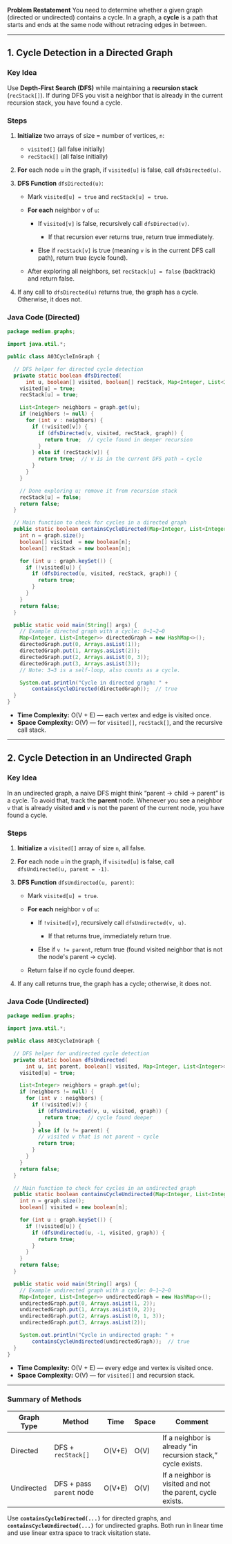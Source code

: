 **Problem Restatement**
You need to determine whether a given graph (directed or undirected) contains a cycle. In a graph, a **cycle** is a path that starts and ends at the same node without retracing edges in between.

---

## 1. Cycle Detection in a **Directed** Graph

### Key Idea

Use **Depth‐First Search (DFS)** while maintaining a **recursion stack** (`recStack[]`). If during DFS you visit a neighbor that is already in the current recursion stack, you have found a cycle.

### Steps

1. **Initialize** two arrays of size = number of vertices, `n`:

   * `visited[]` (all false initially)
   * `recStack[]` (all false initially)

2. **For** each node `u` in the graph, if `visited[u]` is false, call `dfsDirected(u)`.

3. **DFS Function** `dfsDirected(u)`:

   * Mark `visited[u] = true` and `recStack[u] = true`.
   * **For each** neighbor `v` of `u`:

     * If `visited[v]` is false, recursively call `dfsDirected(v)`.

       * If that recursion ever returns true, return true immediately.
     * Else if `recStack[v]` is true (meaning `v` is in the current DFS call path), return true (cycle found).
   * After exploring all neighbors, set `recStack[u] = false` (backtrack) and return false.

4. If any call to `dfsDirected(u)` returns true, the graph has a cycle. Otherwise, it does not.

### Java Code (Directed)

```java
package medium.graphs;

import java.util.*;

public class A03CycleInGraph {

  // DFS helper for directed cycle detection
  private static boolean dfsDirected(
      int u, boolean[] visited, boolean[] recStack, Map<Integer, List<Integer>> graph) {
    visited[u] = true;
    recStack[u] = true;

    List<Integer> neighbors = graph.get(u);
    if (neighbors != null) {
      for (int v : neighbors) {
        if (!visited[v]) {
          if (dfsDirected(v, visited, recStack, graph)) {
            return true;  // cycle found in deeper recursion
          }
        } else if (recStack[v]) {
          return true;  // v is in the current DFS path → cycle
        }
      }
    }

    // Done exploring u; remove it from recursion stack
    recStack[u] = false;
    return false;
  }

  // Main function to check for cycles in a directed graph
  public static boolean containsCycleDirected(Map<Integer, List<Integer>> graph) {
    int n = graph.size();
    boolean[] visited  = new boolean[n];
    boolean[] recStack = new boolean[n];

    for (int u : graph.keySet()) {
      if (!visited[u]) {
        if (dfsDirected(u, visited, recStack, graph)) {
          return true;
        }
      }
    }
    return false;
  }

  public static void main(String[] args) {
    // Example directed graph with a cycle: 0→1→2→0
    Map<Integer, List<Integer>> directedGraph = new HashMap<>();
    directedGraph.put(0, Arrays.asList(1));
    directedGraph.put(1, Arrays.asList(2));
    directedGraph.put(2, Arrays.asList(0, 3));
    directedGraph.put(3, Arrays.asList(3)); 
    // Note: 3→3 is a self‐loop, also counts as a cycle.

    System.out.println("Cycle in directed graph: " +
        containsCycleDirected(directedGraph));  // true
  }
}
```

* **Time Complexity:** O(V + E) — each vertex and edge is visited once.
* **Space Complexity:** O(V) — for `visited[]`, `recStack[]`, and the recursive call stack.

---

## 2. Cycle Detection in an **Undirected** Graph

### Key Idea

In an undirected graph, a naive DFS might think “parent → child → parent” is a cycle. To avoid that, track the **parent** node. Whenever you see a neighbor `v` that is already visited **and** `v` is not the parent of the current node, you have found a cycle.

### Steps

1. **Initialize** a `visited[]` array of size `n`, all false.

2. **For** each node `u` in the graph, if `visited[u]` is false, call `dfsUndirected(u, parent = -1)`.

3. **DFS Function** `dfsUndirected(u, parent)`:

   * Mark `visited[u] = true`.
   * **For each** neighbor `v` of `u`:

     * If `!visited[v]`, recursively call `dfsUndirected(v, u)`.

       * If that returns true, immediately return true.
     * Else if `v != parent`, return true (found visited neighbor that is not the node's parent → cycle).
   * Return false if no cycle found deeper.

4. If any call returns true, the graph has a cycle; otherwise, it does not.

### Java Code (Undirected)

```java
package medium.graphs;

import java.util.*;

public class A03CycleInGraph {

  // DFS helper for undirected cycle detection
  private static boolean dfsUndirected(
      int u, int parent, boolean[] visited, Map<Integer, List<Integer>> graph) {
    visited[u] = true;

    List<Integer> neighbors = graph.get(u);
    if (neighbors != null) {
      for (int v : neighbors) {
        if (!visited[v]) {
          if (dfsUndirected(v, u, visited, graph)) {
            return true;  // cycle found deeper
          }
        } else if (v != parent) {
          // visited v that is not parent → cycle
          return true;
        }
      }
    }
    return false;
  }

  // Main function to check for cycles in an undirected graph
  public static boolean containsCycleUndirected(Map<Integer, List<Integer>> graph) {
    int n = graph.size();
    boolean[] visited = new boolean[n];

    for (int u : graph.keySet()) {
      if (!visited[u]) {
        if (dfsUndirected(u, -1, visited, graph)) {
          return true;
        }
      }
    }
    return false;
  }

  public static void main(String[] args) {
    // Example undirected graph with a cycle: 0–1–2–0
    Map<Integer, List<Integer>> undirectedGraph = new HashMap<>();
    undirectedGraph.put(0, Arrays.asList(1, 2));
    undirectedGraph.put(1, Arrays.asList(0, 2));
    undirectedGraph.put(2, Arrays.asList(0, 1, 3));
    undirectedGraph.put(3, Arrays.asList(2));

    System.out.println("Cycle in undirected graph: " +
        containsCycleUndirected(undirectedGraph));  // true
  }
}
```

* **Time Complexity:** O(V + E) — every edge and vertex is visited once.
* **Space Complexity:** O(V) — for `visited[]` and recursion stack.

---

### Summary of Methods

| Graph Type | Method                   | Time   | Space | Comment                                                      |
| ---------- | ------------------------ | ------ | ----- | ------------------------------------------------------------ |
| Directed   | DFS + `recStack[]`       | O(V+E) | O(V)  | If a neighbor is already “in recursion stack,” cycle exists. |
| Undirected | DFS + pass `parent` node | O(V+E) | O(V)  | If a neighbor is visited and not the parent, cycle exists.   |

Use **`containsCycleDirected(...)`** for directed graphs, and **`containsCycleUndirected(...)`** for undirected graphs. Both run in linear time and use linear extra space to track visitation state.
